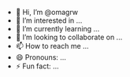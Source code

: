- 👋 Hi, I’m @omagrw
- 👀 I’m interested in ...
- 🌱 I’m currently learning ...
- 💞️ I’m looking to collaborate on ...
- 📫 How to reach me ...
- 😄 Pronouns: ...
- ⚡ Fun fact: ...

<!---
omagrw/omagrw is a ✨ special ✨ repository because its `README.md` (this file) appears on your GitHub profile.
You can click the Preview link to take a look at your changes.
--->
